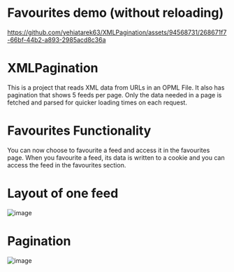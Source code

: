 # Favourites demo (without reloading)





https://github.com/yehiatarek63/XMLPagination/assets/94568731/268671f7-66bf-44b2-a893-2985acd8c36a



# XMLPagination
This is a project that reads XML data from URLs in an OPML File. It also has pagination that shows 5 feeds per page. Only the data needed in a page is fetched and parsed for quicker loading times on each request.
# Favourites Functionality
You can now choose to favourite a feed and access it in the favourites page. When you favourite a feed, its data is written to a cookie and you can access the feed in the favourites section.
# Layout of one feed
![image](https://github.com/yehiatarek63/XMLPagination/assets/94568731/b7fb6505-3b26-4ffa-83e7-374db6611e97)
# Pagination
![image](https://github.com/yehiatarek63/XMLPagination/assets/94568731/ecd5bb5c-f749-47fa-8982-8685e06838d1)
